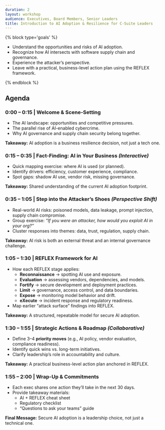 ```yaml
---
duration: 2
layout: workshop
audience: Executives, Board Members, Senior Leaders
title: Introduction to AI Adoption & Resilience for C-Suite Leaders 
---
```

{% block type='goals' %}

- Understand the opportunities and risks of AI adoption.
- Recognize how AI intersects with software supply chain and governance.
- Experience the attacker’s perspective.
- Leave with a practical, business-level action plan using the REFLEX framework.

{% endblock %}



## Agenda

### 0:00 – 0:15 | Welcome & Scene-Setting
- The AI landscape: opportunities and competitive pressures.
- The parallel rise of AI-enabled cybercrime.
- Why AI governance and supply chain security belong together.

**Takeaway:** AI adoption is a business resilience decision, not just a tech one.


### 0:15 – 0:35 | Fact-Finding: AI in Your Business *(Interactive)*
- Quick mapping exercise: where AI is used (or planned).
- Identify drivers: efficiency, customer experience, compliance.
- Spot gaps: shadow AI use, vendor risk, missing governance.

**Takeaway:** Shared understanding of the current AI adoption footprint.



### 0:35 – 1:05 | Step into the Attacker’s Shoes *(Perspective Shift)*
- Real-world AI risks: poisoned models, data leakage, prompt injection, supply chain compromise.
- Group exercise: *“If you were an attacker, how would you exploit AI in your org?”*
- Cluster responses into themes: data, trust, regulation, supply chain.

**Takeaway:** AI risk is both an external threat and an internal governance challenge.


### 1:05 – 1:30 | REFLEX Framework for AI
- How each REFLEX stage applies:
    - **Reconnaissance** → spotting AI use and exposure.
    - **Evaluation** → assessing vendors, dependencies, and models.
    - **Fortify** → secure development and deployment practices.
    - **Limit** → governance, access control, and data boundaries.
    - **Expose** → monitoring model behavior and drift.
    - **eXecute** → incident response and regulatory readiness.
- Map earlier “attack surface” findings into REFLEX.

**Takeaway:** A structured, repeatable model for secure AI adoption.



### 1:30 – 1:55 | Strategic Actions & Roadmap *(Collaborative)*
- Define 3–4 **priority moves** (e.g., AI policy, vendor evaluation, compliance readiness).
- Identify quick wins vs. long-term initiatives.
- Clarify leadership’s role in accountability and culture.

**Takeaway:** A practical business-level action plan anchored in REFLEX.


### 1:55 – 2:00 | Wrap-Up & Commitments
- Each exec shares one action they’ll take in the next 30 days.
- Provide takeaway materials:
    - AI + REFLEX cheat sheet
    - Regulatory checklist
    - “Questions to ask your teams” guide

**Final Message:** Secure AI adoption is a leadership choice, not just a technical one.  
